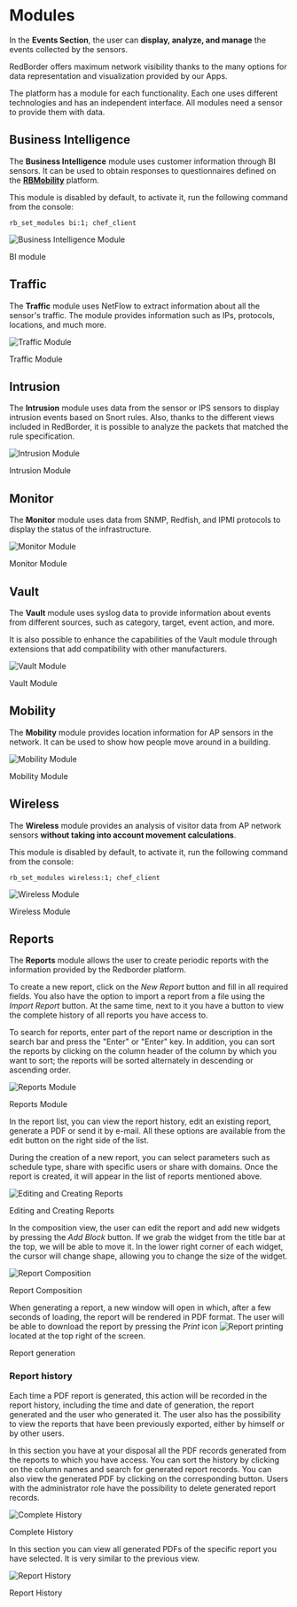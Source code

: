 
# Modules

In the **Events Section**, the user can **display, analyze, and manage** the events collected by the sensors.

RedBorder offers maximum network visibility thanks to the many options for data representation and visualization provided by our Apps.

The platform has a module for each functionality. Each one uses different technologies and has an independent interface. All modules need a sensor to provide them with data.

## Business Intelligence

The **Business Intelligence** module uses customer information through BI sensors. It can be used to obtain responses to questionnaires defined on the **[RBMobility](https://rbmobility.redborder.com)** platform.

This module is disabled by default, to activate it, run the following command from the console:

    rb_set_modules bi:1; chef_client

![Business Intelligence Module](images/ch04_img001.png)

BI module

<!-- ## Malware (WIP)

The **Malware** module is a complete solution for detecting malicious files, IP addresses, and URLs. Multiple detection engines and reputation services are employed, going beyond signature-based policies and similar techniques.

This module is disabled by default, to activate it, run the following command from the console:

    rb_set_modules malware:1; rb_set_malware_mode enable logstash; chef_client

![Malware Module](images/ch04_img002.png)

Malware Module -->

## Traffic

The **Traffic** module uses NetFlow to extract information about all the sensor's traffic. The module provides information such as IPs, protocols, locations, and much more.

![Traffic Module](images/ch04_img003.png)

Traffic Module

## Intrusion

The **Intrusion** module uses data from the sensor or IPS sensors to display intrusion events based on Snort rules. Also, thanks to the different views included in RedBorder, it is possible to analyze the packets that matched the rule specification.

![Intrusion Module](images/ch04_img004.png)

Intrusion Module

## Monitor

The **Monitor** module uses data from SNMP, Redfish, and IPMI protocols to display the status of the infrastructure.

![Monitor Module](images/ch04_img005.png)

Monitor Module

## Vault

The **Vault** module uses syslog data to provide information about events from different sources, such as category, target, event action, and more.

It is also possible to enhance the capabilities of the Vault module through extensions that add compatibility with other manufacturers.

![Vault Module](images/ch04_img006.png)

Vault Module

## Mobility

The **Mobility** module provides location information for AP sensors in the network. It can be used to show how people move around in a building.

![Mobility Module](images/ch04_img007.png)

Mobility Module

## Wireless

The **Wireless** module provides an analysis of visitor data from AP network sensors **without taking into account movement calculations**.

This module is disabled by default, to activate it, run the following command from the console:

    rb_set_modules wireless:1; chef_client

![Wireless Module](images/ch04_img008.png)

Wireless Module

## Reports

The **Reports** module allows the user to create periodic reports with the information provided by the Redborder platform.

To create a new report, click on the *New Report* button and fill in all required fields. You also have the option to import a report from a file using the *Import Report* button. At the same time, next to it you have a button to view the complete history of all reports you have access to.

To search for reports, enter part of the report name or description in the search bar and press the "Enter" or "Enter" key. In addition, you can sort the reports by clicking on the column header of the column by which you want to sort; the reports will be sorted alternately in descending or ascending order.

![Reports Module](images/ch04_img009-en.png)

Reports Module

In the report list, you can view the report history, edit an existing report, generate a PDF or send it by e-mail. All these options are available from the edit button on the right side of the list.

During the creation of a new report, you can select parameters such as schedule type, share with specific users or share with domains. Once the report is created, it will appear in the list of reports mentioned above.

![Editing and Creating Reports](images/ch04_img049-en.png)

Editing and Creating Reports

In the composition view, the user can edit the report and add new widgets by pressing the *Add Block* button. If we grab the widget from the title bar at the top, we will be able to move it. In the lower right corner of each widget, the cursor will change shape, allowing you to change the size of the widget.

![Report Composition](images/ch04_img052-en.png)

Report Composition

When generating a report, a new window will open in which, after a few seconds of loading, the report will be rendered in PDF format. The user will be able to download the report by pressing the *Print* icon ![Report printing](images/ch04_img055.png) located at the top right of the screen.

Report generation

### Report history

Each time a PDF report is generated, this action will be recorded in the report history, including the time and date of generation, the report generated and the user who generated it.
The user also has the possibility to view the reports that have been previously exported, either by himself or by other users.

In this section you have at your disposal all the PDF records generated from the reports to which you have access. You can sort the history by clicking on the column names and search for generated report records. You can also view the generated PDF by clicking on the corresponding button. Users with the administrator role have the possibility to delete generated report records.

![Complete History](images/ch04_img053-en.png)

Complete History

In this section you can view all generated PDFs of the specific report you have selected. It is very similar to the previous view.

![Report History](images/ch04_img054-en.png)

Report History
